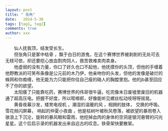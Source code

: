 ```yaml
---
layout: post
title: " 张角"
date:   2024-5-30
tags: [tag1, tag2]
comments: true
author: xxx
---
```

  
&emsp;&emsp;仙人抚我顶，结发受长生。  
&emsp;&emsp;但张角只是冢中枯骨 ，飘于白日的游鬼，在这个赛博世界被剥削的无处可去无枝可依，却还要挖心放血割肉饲人，救苦救难卖肉卖身。  
&emsp;&emsp;他虚弱的没有力量，你口了好久也口不起他，他抚摸你的头顶，但他的手缠着他野教派的可笑布条像是公元前的木乃伊，他亲吻你的头发，但他的发像是破烂的蛛网和你痴缠，他无能为力只能把你往自己瘦的硌人的胸膛里抱。他的jb甚至回应不了你的欲望。  
&emsp;&emsp;太阳痿了只能靠吃药，赛博世界的伟哥很牛逼，吃完像末日废墟里废旧的机器通了超高压电。把握不好度，所以哐啷郎，好像能听见螺丝松动吱呀呀摇晃。  
&emsp;&emsp;黄昏夜幕沙发，矮凳电视机 ，潮湿的温暖的风 ，相拥的肢体， 交换的呼吸。雪花频闪屏幕， 响起的仲夏小夜曲 ，他是枯树叶被秋风卷落，被欲望的暴雨卷入骇浪上下沉沦，旋转的暴风眼和雷雨，他挖掉血肉的身体的空洞是银河悬臂的闪光星星。这个后启示录的机器发出来自远古的叹息。铁骨架快要散架。

